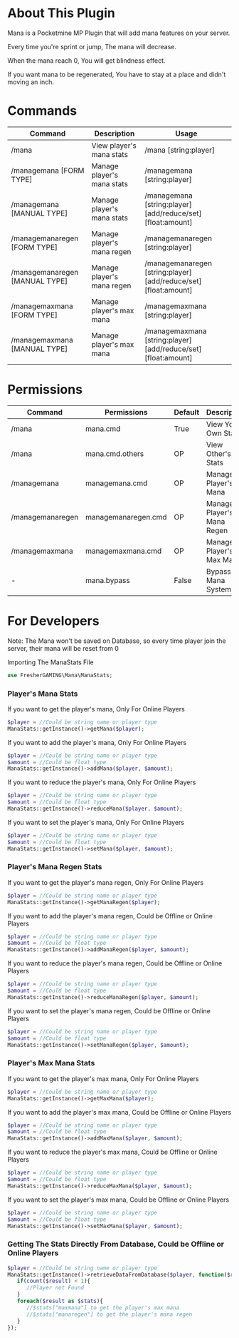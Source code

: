 # About This Plugin
Mana is a Pocketmine MP Plugin that will add mana features on your server.

Every time you're sprint or jump, The mana will decrease.

When the mana reach 0, You will get blindness effect.

If you want mana to be regenerated, You have to stay at a place and didn't moving an inch.

# Commands
| Command                          | Description                  | Usage                                                                  |
| -------------------------------- | ---------------------------- | ---------------------------------------------------------------------- |
| /mana                            | View player's mana stats     | /mana [string:player]                                                  |
| /managemana [FORM TYPE]          | Manage player's mana stats   | /managemana [string:player]                                            |
| /managemana [MANUAL TYPE]        | Manage player's mana stats   | /managemana [string:player] [add/reduce/set] [float:amount]            |
| /managemanaregen [FORM TYPE]     | Manage player's mana regen   | /managemanaregen [string:player]                                       |
| /managemanaregen [MANUAL TYPE]   | Manage player's mana regen   | /managemanaregen [string:player] [add/reduce/set] [float:amount]       |
| /managemaxmana [FORM TYPE]       | Manage player's max mana     | /managemaxmana [string:player]                                         |
| /managemaxmana [MANUAL TYPE]     | Manage player's max mana     | /managemaxmana [string:player] [add/reduce/set] [float:amount]         |

# Permissions
| Command            | Permissions                                  | Default | Description                |
| ------------------ | -------------------------------------------- | ------- | -------------------------- |
| /mana              | mana.cmd                                     | True    | View Your Own Stats        |
| /mana              | mana.cmd.others                              | OP      | View Other's Stats         |
| /managemana        | managemana.cmd                               | OP      | Manage Player's Mana       |
| /managemanaregen   | managemanaregen.cmd                          | OP      | Manage Player's Mana Regen |
| /managemaxmana     | managemaxmana.cmd                            | OP      | Manage Player's Max Mana   |
|         -          | mana.bypass                                  | False   | Bypass Mana System         |

# For Developers
Note: The Mana won't be saved on Database, so every time player join the server, their mana will be reset from 0

Importing The ManaStats File
```php
use FresherGAMING\Mana\ManaStats;
```

### Player's Mana Stats
If you want to get the player's mana, Only For Online Players
```php
$player = //Could be string name or player type
ManaStats::getInstance()->getMana($player);
```

If you want to add the player's mana, Only For Online Players
```php
$player = //Could be string name or player type
$amount = //Could be float type
ManaStats::getInstance()->addMana($player, $amount);
```

If you want to reduce the player's mana, Only For Online Players
```php
$player = //Could be string name or player type
$amount = //Could be float type
ManaStats::getInstance()->reduceMana($player, $amount);
```

If you want to set the player's mana, Only For Online Players
```php
$player = //Could be string name or player type
$amount = //Could be float type
ManaStats::getInstance()->setMana($player, $amount);
```

### Player's Mana Regen Stats
If you want to get the player's mana regen, Only For Online Players
```php
$player = //Could be string name or player type
ManaStats::getInstance()->getManaRegen($player);
```

If you want to add the player's mana regen, Could be Offline or Online Players
```php
$player = //Could be string name or player type
$amount = //Could be float type
ManaStats::getInstance()->addManaRegen($player, $amount);
```

If you want to reduce the player's mana regen, Could be Offline or Online Players
```php
$player = //Could be string name or player type
$amount = //Could be float type
ManaStats::getInstance()->reduceManaRegen($player, $amount);
```

If you want to set the player's mana regen, Could be Offline or Online Players
```php
$player = //Could be string name or player type
$amount = //Could be float type
ManaStats::getInstance()->setManaRegen($player, $amount);
```

### Player's Max Mana Stats
If you want to get the player's max mana, Only For Online Players
```php
$player = //Could be string name or player type
ManaStats::getInstance()->getMaxMana($player);
```

If you want to add the player's max mana, Could be Offline or Online Players
```php
$player = //Could be string name or player type
$amount = //Could be float type
ManaStats::getInstance()->addMaxMana($player, $amount);
```

If you want to reduce the player's max mana, Could be Offline or Online Players
```php
$player = //Could be string name or player type
$amount = //Could be float type
ManaStats::getInstance()->reduceMaxMana($player, $amount);
```

If you want to set the player's max mana, Could be Offline or Online Players
```php
$player = //Could be string name or player type
$amount = //Could be float type
ManaStats::getInstance()->setMaxMana($player, $amount);
```

### Getting The Stats Directly From Database, Could be Offline or Online Players
```php
$player = //Could be string name or player type
ManaStats::getInstance()->retrieveDataFromDatabase($player, function($result){
   if(count($result) < 1){
      //Player not Found
   }
   foreach($result as $stats){
      //$stats["maxmana"] to get the player's max mana
      //$stats["manaregen"] to get the player's mana regen
   }
});
```
